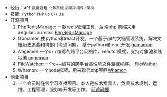 * 经历：`API`  `数据处理` `业务系统` `后端中间件/架构`
* 技能: `Python` `PHP` `Go` `C++` `Js`
* 开源项目   
    1. PhpRedisManage: 一款redis管理工具，后端php,前端采用angular+purecss [PhpRedisManage](https://github.com/tiyee/PhpRedisManage)
    2. Gomamon,由python和react开发，一个基于git的文档管理系统，解决文档历史追溯和垮部⻔沟通问题， 基于python和react开发 [gomamon](https://github.com/tiyee/gomamon)
    3. Angemon:一个c++编写的跨平台网络库，reactor模式，支持对象池和线程池 [angemon](https://github.com/tiyee/angemon)
    4. FileWatcher:一个c++编写的跨平台高性能文件监控程序。 [FileWather](https://github.com/tiyee/FileWatcher)
    5. Whamon: 一个node框架。用来取代php项目[Whamon](https://github.com/tiyee/whamon)
* 创业项目   
    1. 一个会员制在线学习直播项目。本人是技术负责人，负责技术规划，运维，工程管理，服务端开发等工作。 [前途问鹿](https://tiyee.cn/8bu2)
